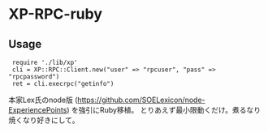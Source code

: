 XP-RPC-ruby
=====================

Usage
--------------------
```
 require './lib/xp'
 cli = XP::RPC::Client.new("user" => "rpcuser", "pass" => "rpcpassword")
 ret = cli.execrpc("getinfo")
```

本家Lex氏のnode版 (https://github.com/SOELexicon/node-ExperiencePoints) を強引にRuby移植。
とりあえず最小限動くだけ。煮るなり焼くなり好きにして。
